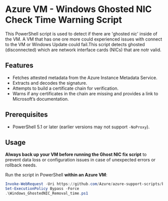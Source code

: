 
# Azure VM - Windows Ghosted NIC Check Time Warning Script

This PowerShell script is used to detect if there are 'ghosted nic' inside of the VM. A VM that has one ore more could experienced issues with connect to the VM or Windows Update could fail.This script detects ghosted (disconnected) which are network interface cards (NICs) that are notr valid.

## Features

- Fetches attested metadata from the Azure Instance Metadata Service.
- Extracts and decodes the signature.
- Attempts to build a certificate chain for verification.
- Warns if any certificates in the chain are missing and provides a link to Microsoft’s documentation.

## Prerequisites

- PowerShell 5.1 or later (earlier versions may not support `-NoProxy`).

## Usage
**Always back up your VM before running the Ghost NIC fix script** to prevent data loss or configuration issues in case of unexpected errors or rollback needs.

Run the script in PowerShell **within an Azure VM**:

```powershell
Invoke-WebRequest -Uri https://github.com/Azure/azure-support-scripts/blob/master/Windows_GhostedNIC_Removal_time/Windows_GhostedNIC_Removal_time.ps1 -OutFile Windows_GhostedNIC_Removal_time.ps1
Set-ExecutionPolicy Bypass -Force
.\Windows_GhostedNIC_Removal_time.ps1
```


